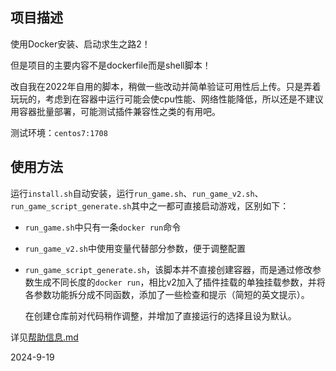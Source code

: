 ## 项目描述

使用Docker安装、启动求生之路2！

但是项目的主要内容不是dockerfile而是shell脚本！

改自我在2022年自用的脚本，稍做一些改动并简单验证可用性后上传。只是弄着玩玩的，考虑到在容器中运行可能会使cpu性能、网络性能降低，所以还是不建议用容器批量部署，可能测试插件兼容性之类的有用吧。

测试环境：`centos7:1708`



## 使用方法

运行`install.sh`自动安装，运行`run_game.sh`、`run_game_v2.sh`、`run_game_script_generate.sh`其中之一都可直接启动游戏，区别如下：

* `run_game.sh`中只有一条`docker run`命令
* `run_game_v2.sh`中使用变量代替部分参数，便于调整配置
* `run_game_script_generate.sh`，该脚本并不直接创建容器，而是通过修改参数生成不同长度的`docker run`，相比v2加入了插件挂载的单独挂载参数，并将各参数功能拆分成不同函数，添加了一些检查和提示（简短的英文提示）。

  在创建仓库前对代码稍作调整，并增加了直接运行的选择且设为默认。

详见[帮助信息.md](帮助信息.md)



2024-9-19

